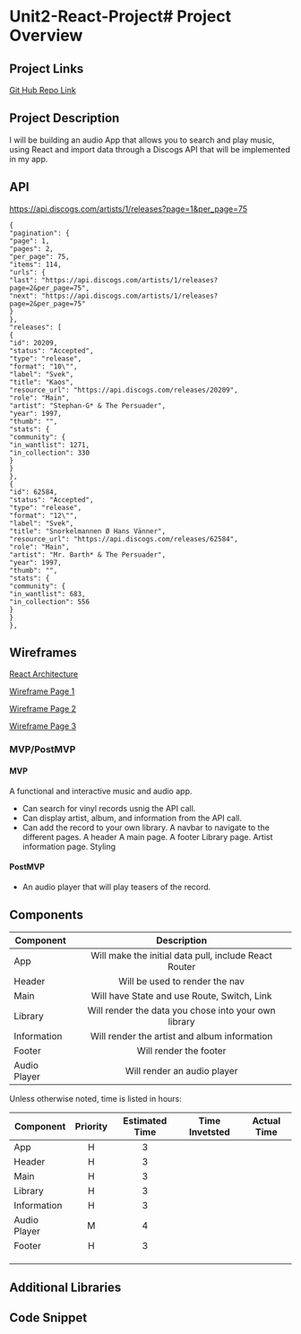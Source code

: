 # Unit2-React-Project# Project Overview

## Project Links

[Git Hub Repo Link](https://github.com/SeanUnland/Unit2-React-Project)

## Project Description

I will be building an audio App that allows you to search and play music, using React and import data through a Discogs API that will be implemented in my app.

## API

https://api.discogs.com/artists/1/releases?page=1&per_page=75

```
{
"pagination": {
"page": 1,
"pages": 2,
"per_page": 75,
"items": 114,
"urls": {
"last": "https://api.discogs.com/artists/1/releases?page=2&per_page=75",
"next": "https://api.discogs.com/artists/1/releases?page=2&per_page=75"
}
},
"releases": [
{
"id": 20209,
"status": "Accepted",
"type": "release",
"format": "10\"",
"label": "Svek",
"title": "Kaos",
"resource_url": "https://api.discogs.com/releases/20209",
"role": "Main",
"artist": "Stephan-G* & The Persuader",
"year": 1997,
"thumb": "",
"stats": {
"community": {
"in_wantlist": 1271,
"in_collection": 330
}
}
},
{
"id": 62584,
"status": "Accepted",
"type": "release",
"format": "12\"",
"label": "Svek",
"title": "Snorkelmannen Ø Hans Vänner",
"resource_url": "https://api.discogs.com/releases/62584",
"role": "Main",
"artist": "Mr. Barth* & The Persuader",
"year": 1997,
"thumb": "",
"stats": {
"community": {
"in_wantlist": 683,
"in_collection": 556
}
}
},
```

## Wireframes

[React Architecture](https://docs.google.com/drawings/d/1EWfBiE0ji3c6ADyGAfprCdVKIsoUHxJoCYV4q74ReJs/edit?usp=sharing)

[Wireframe Page 1](https://i.imgur.com/JnuVr21.jpg)

[Wireframe Page 2](https://i.imgur.com/hzAvlXW.jpg)

[Wireframe Page 3](https://i.imgur.com/srTXEsJ.jpg)

### MVP/PostMVP

#### MVP

A functional and interactive music and audio app.

- Can search for vinyl records usnig the API call.
- Can display artist, album, and information from the API call.
- Can add the record to your own library.
  A navbar to navigate to the different pages.
  A header
  A main page.
  A footer
  Library page.
  Artist information page.
  Styling

#### PostMVP

- An audio player that will play teasers of the record.

## Components

| Component    |                      Description                      |
| ------------ | :---------------------------------------------------: |
| App          | Will make the initial data pull, include React Router |
| Header       |            Will be used to render the nav             |
| Main         |      Will have State and use Route, Switch, Link      |
| Library      | Will render the data you chose into your own library  |
| Information  |     Will render the artist and album information      |
| Footer       |                Will render the footer                 |
| Audio Player |              Will render an audio player              |

Unless otherwise noted, time is listed in hours:

| Component    | Priority | Estimated Time | Time Invetsted | Actual Time |
| ------------ | :------: | :------------: | :------------: | :---------: |
| App          |    H     |       3        |                |             |
| Header       |    H     |       3        |                |             |
| Main         |    H     |       3        |                |             |
| Library      |    H     |       3        |                |             |
| Information  |    H     |       3        |                |             |
| Audio Player |    M     |       4        |                |             |
| Footer       |    H     |       3        |                |             |
|              |          |                |                |             |
|              |          |                |                |             |
|              |          |                |                |             |

## Additional Libraries

## Code Snippet
